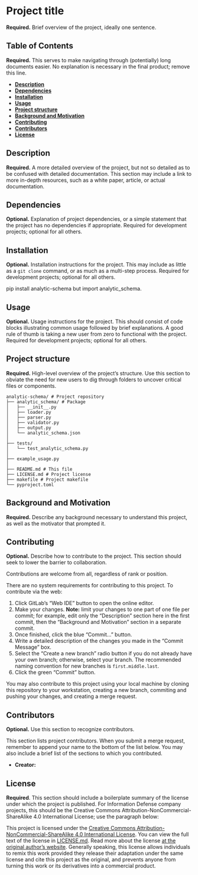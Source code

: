 # Project title

**Required.** Brief overview of the project, ideally one sentence.

## Table of Contents

**Required.** This serves to make navigating through (potentially) long documents easier. No explanation is necessary in the final product; remove this line.

* [**Description**](#description)
* [**Dependencies**](#dependencies)
* [**Installation**](#installation)
* [**Usage**](#usage)
* [**Project structure**](#project-structure)
* [**Background and Motivation**](#background-and-motivation)
* [**Contributing**](#contributing)
* [**Contributors**](#contributors)
* [**License**](#license)

## Description

**Required.** A more detailed overview of the project, but not so detailed as to be confused with detailed documentation. This section may include a link to more in-depth resources, such as a white paper, article, or actual documentation.

## Dependencies

**Optional.** Explanation of project dependencies, or a simple statement that the project has no dependencies if appropriate. Required for development projects; optional for all others.

## Installation

**Optional.** Installation instructions for the project. This may include as little as a ``git clone`` command, or as much as a multi-step process. Required for development projects; optional for all others.

pip install analytic-schema but import analytic_schema.

## Usage

**Optional.** Usage instructions for the project. This should consist of code blocks illustrating common usage followed by brief explanations. A good rule of thumb is taking a new user from zero to functional with the project. Required for development projects; optional for all others.

## Project structure

**Required.** High-level overview of the project’s structure. Use this section to obviate the need for new users to dig through folders to uncover critical files or components.

```
analytic-schema/ # Project repository
├── analytic_schema/ # Package
│   ├── __init__.py
│   ├── loader.py
│   ├── parser.py
│   ├── validator.py
│   ├── output.py
│   └── analytic_schema.json
│
├── tests/
│   └── test_analytic_schema.py
│
├── example_usage.py
│
├── README.md # This file
├── LICENSE.md # Project license
├── makefile # Project makefile
└── pyproject.toml
```

## Background and Motivation

**Required.** Describe any background necessary to understand this project, as well as the motivator that prompted it.

## Contributing

**Optional.** Describe how to contribute to the project. This section should seek to lower the barrier to collaboration.

Contributions are welcome from all, regardless of rank or position.

There are no system requirements for contributing to this project. To contribute via the web:

1. Click GitLab’s “Web IDE” button to open the online editor.
2. Make your changes. **Note:** limit your changes to one part of one file per commit; for example, edit only the “Description” section here in the first commit, then the “Background and Motivation” section in a separate commit.
3. Once finished, click the blue “Commit...” button.
4. Write a detailed description of the changes you made in the “Commit Message” box.
5. Select the “Create a new branch” radio button if you do not already have your own branch; otherwise, select your branch. The recommended naming convention for new branches is ``first.middle.last``.
6. Click the green “Commit” button.

You may also contribute to this project using your local machine by cloning this repository to your workstation, creating a new branch, commiting and pushing your changes, and creating a merge request.

## Contributors

**Optional.** Use this section to recognize contributors.

This section lists project contributors. When you submit a merge request, remember to append your name to the bottom of the list below. You may also include a brief list of the sections to which you contributed.

* **Creator:** 

## License

**Required**. This section should include a boilerplate summary of the license under which the project is published. For Information Defense company projects, this should be the Creative Commons Attribution-NonCommercial-ShareAlike 4.0 International License; use the paragraph below:

This project is licensed under the [Creative Commons Attribution-NonCommercial-ShareAlike 4.0 International License](https://creativecommons.org/licenses/by-nc-sa/4.0/). You can view the full text of the license in [LICENSE.md](./LICENSE.md). Read more about the license [at the original author’s website](https://zacs.site/disclaimers.html). Generally speaking, this license allows individuals to remix this work provided they release their adaptation under the same license and cite this project as the original, and prevents anyone from turning this work or its derivatives into a commercial product.
